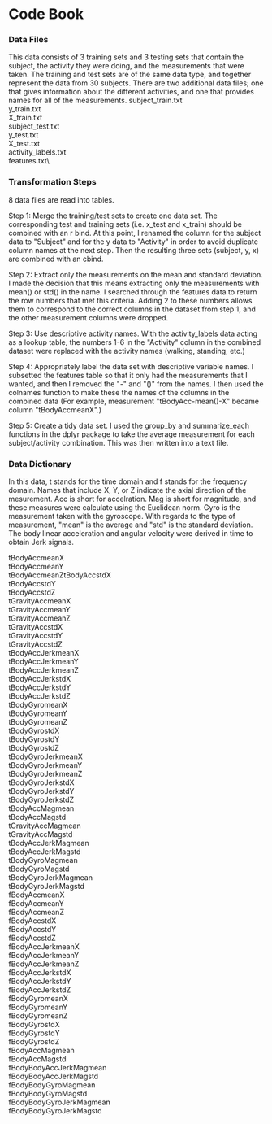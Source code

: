 # Code Book

### Data Files
This data consists of 3 training sets and 3 testing sets that contain the subject, the activity they were doing, and the measurements that were taken. The training and test sets are of the same data type, and together represent the data from 30 subjects. There are two additional data files; one that gives information about the different activities, and one that provides names for all of the measurements.
subject_train.txt\
y_train.txt\
X_train.txt\
subject_test.txt\
y_test.txt\
X_test.txt\
activity_labels.txt\
features.txt\

### Transformation Steps
8 data files are read into tables.

Step 1: Merge the training/test sets to create one data set. The corresponding test and training sets (i.e. x_test and x_train) should be combined with an r bind. At this point, I renamed the column for the subject data to "Subject" and for the y data to "Activity" in order to avoid duplicate column names at the next step. Then the resulting three sets (subject, y, x) are combined with an cbind. 

Step 2: Extract only the measurements on the mean and standard deviation. I made the decision that this means extracting only the measurements with mean() or std() in the name. I searched through the features data to return the row numbers that met this criteria. Adding 2 to these numbers allows them to correspond to the correct columns in the dataset from step 1, and the other measurement columns were dropped.

Step 3: Use descriptive activity names. With the activity_labels data acting as a lookup table, the numbers 1-6 in the "Activity" column in the combined dataset were replaced with the activity names (walking, standing, etc.)

Step 4: Appropriately label the data set with descriptive variable names. I subsetted the features table so that it only had the measurements that I wanted, and then I removed the "-" and "()" from the names. I then used the colnames function to make these the names of the columns in the combined data (For example, measurement "tBodyAcc-mean()-X" became column "tBodyAccmeanX".)

Step 5: Create a tidy data set. I used the group_by and summarize_each functions in the dplyr package to take the average measurement for each subject/activity combination. This was then written into a text file.

### Data Dictionary
In this data, t stands for the time domain and f stands for the frequency domain. Names that include X, Y, or Z indicate the axial direction of the mesurement. Acc is short for accelration. Mag is short for magnitude, and these measures were calculate using the Euclidean norm. Gyro is the measurement taken with the gyroscope. With regards to the type of measurement, "mean" is the average and "std" is the standard deviation. The body linear acceleration and angular velocity were derived in time to obtain Jerk signals.

tBodyAccmeanX\
tBodyAccmeanY\
tBodyAccmeanZtBodyAccstdX\
tBodyAccstdY\
tBodyAccstdZ\
tGravityAccmeanX\
tGravityAccmeanY\
tGravityAccmeanZ\
tGravityAccstdX\
tGravityAccstdY\
tGravityAccstdZ\
tBodyAccJerkmeanX\
tBodyAccJerkmeanY\
tBodyAccJerkmeanZ\
tBodyAccJerkstdX\
tBodyAccJerkstdY\
tBodyAccJerkstdZ\
tBodyGyromeanX\
tBodyGyromeanY\
tBodyGyromeanZ\
tBodyGyrostdX\
tBodyGyrostdY\
tBodyGyrostdZ\
tBodyGyroJerkmeanX\
tBodyGyroJerkmeanY\
tBodyGyroJerkmeanZ\
tBodyGyroJerkstdX\
tBodyGyroJerkstdY\
tBodyGyroJerkstdZ\
tBodyAccMagmean\
tBodyAccMagstd\
tGravityAccMagmean\
tGravityAccMagstd\
tBodyAccJerkMagmean\
tBodyAccJerkMagstd\
tBodyGyroMagmean\
tBodyGyroMagstd\
tBodyGyroJerkMagmean\
tBodyGyroJerkMagstd\
fBodyAccmeanX\
fBodyAccmeanY\
fBodyAccmeanZ\
fBodyAccstdX\
fBodyAccstdY\
fBodyAccstdZ\
fBodyAccJerkmeanX\
fBodyAccJerkmeanY\
fBodyAccJerkmeanZ\
fBodyAccJerkstdX\
fBodyAccJerkstdY\
fBodyAccJerkstdZ\
fBodyGyromeanX\
fBodyGyromeanY\
fBodyGyromeanZ\
fBodyGyrostdX\
fBodyGyrostdY\
fBodyGyrostdZ\
fBodyAccMagmean\
fBodyAccMagstd\
fBodyBodyAccJerkMagmean\
fBodyBodyAccJerkMagstd\
fBodyBodyGyroMagmean\
fBodyBodyGyroMagstd\
fBodyBodyGyroJerkMagmean\
fBodyBodyGyroJerkMagstd
